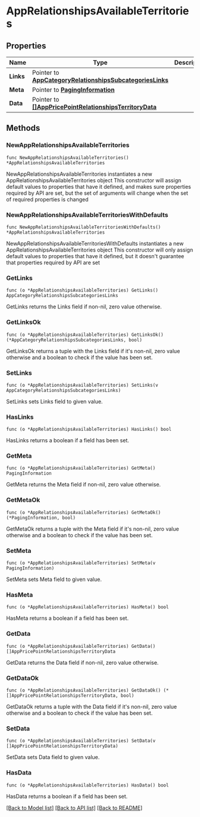 # AppRelationshipsAvailableTerritories

## Properties

Name | Type | Description | Notes
------------ | ------------- | ------------- | -------------
**Links** | Pointer to [**AppCategoryRelationshipsSubcategoriesLinks**](AppCategory_relationships_subcategories_links.md) |  | [optional] 
**Meta** | Pointer to [**PagingInformation**](PagingInformation.md) |  | [optional] 
**Data** | Pointer to [**[]AppPricePointRelationshipsTerritoryData**](AppPricePointRelationshipsTerritoryData.md) |  | [optional] 

## Methods

### NewAppRelationshipsAvailableTerritories

`func NewAppRelationshipsAvailableTerritories() *AppRelationshipsAvailableTerritories`

NewAppRelationshipsAvailableTerritories instantiates a new AppRelationshipsAvailableTerritories object
This constructor will assign default values to properties that have it defined,
and makes sure properties required by API are set, but the set of arguments
will change when the set of required properties is changed

### NewAppRelationshipsAvailableTerritoriesWithDefaults

`func NewAppRelationshipsAvailableTerritoriesWithDefaults() *AppRelationshipsAvailableTerritories`

NewAppRelationshipsAvailableTerritoriesWithDefaults instantiates a new AppRelationshipsAvailableTerritories object
This constructor will only assign default values to properties that have it defined,
but it doesn't guarantee that properties required by API are set

### GetLinks

`func (o *AppRelationshipsAvailableTerritories) GetLinks() AppCategoryRelationshipsSubcategoriesLinks`

GetLinks returns the Links field if non-nil, zero value otherwise.

### GetLinksOk

`func (o *AppRelationshipsAvailableTerritories) GetLinksOk() (*AppCategoryRelationshipsSubcategoriesLinks, bool)`

GetLinksOk returns a tuple with the Links field if it's non-nil, zero value otherwise
and a boolean to check if the value has been set.

### SetLinks

`func (o *AppRelationshipsAvailableTerritories) SetLinks(v AppCategoryRelationshipsSubcategoriesLinks)`

SetLinks sets Links field to given value.

### HasLinks

`func (o *AppRelationshipsAvailableTerritories) HasLinks() bool`

HasLinks returns a boolean if a field has been set.

### GetMeta

`func (o *AppRelationshipsAvailableTerritories) GetMeta() PagingInformation`

GetMeta returns the Meta field if non-nil, zero value otherwise.

### GetMetaOk

`func (o *AppRelationshipsAvailableTerritories) GetMetaOk() (*PagingInformation, bool)`

GetMetaOk returns a tuple with the Meta field if it's non-nil, zero value otherwise
and a boolean to check if the value has been set.

### SetMeta

`func (o *AppRelationshipsAvailableTerritories) SetMeta(v PagingInformation)`

SetMeta sets Meta field to given value.

### HasMeta

`func (o *AppRelationshipsAvailableTerritories) HasMeta() bool`

HasMeta returns a boolean if a field has been set.

### GetData

`func (o *AppRelationshipsAvailableTerritories) GetData() []AppPricePointRelationshipsTerritoryData`

GetData returns the Data field if non-nil, zero value otherwise.

### GetDataOk

`func (o *AppRelationshipsAvailableTerritories) GetDataOk() (*[]AppPricePointRelationshipsTerritoryData, bool)`

GetDataOk returns a tuple with the Data field if it's non-nil, zero value otherwise
and a boolean to check if the value has been set.

### SetData

`func (o *AppRelationshipsAvailableTerritories) SetData(v []AppPricePointRelationshipsTerritoryData)`

SetData sets Data field to given value.

### HasData

`func (o *AppRelationshipsAvailableTerritories) HasData() bool`

HasData returns a boolean if a field has been set.


[[Back to Model list]](../README.md#documentation-for-models) [[Back to API list]](../README.md#documentation-for-api-endpoints) [[Back to README]](../README.md)


